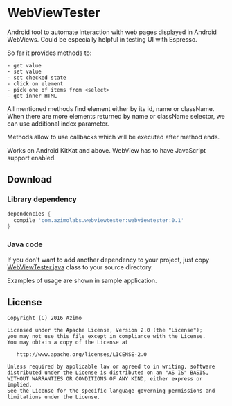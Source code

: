 # WebViewTester

Android tool to automate interaction with web pages displayed in Android WebViews. Could be especially helpful in testing UI with Espresso.

So far it provides methods to:
```
- get value
- set value
- set checked state
- click on element
- pick one of items from <select>
- get inner HTML
```

All mentioned methods find element either by its id, name or className. When there are more elements returned by name or className selector, we can use additional index parameter.

Methods allow to use callbacks which will be executed after method ends.

Works on Android KitKat and above. WebView has to have JavaScript support enabled.

## Download

### Library dependency

```gradle
dependencies {
  compile 'com.azimolabs.webviewtester:webviewtester:0.1'
}
```

### Java code

If you don't want to add another dependency to your project, just copy [WebViewTester.java](https://github.com/AzimoLabs/WebViewTester/blob/master/webviewtester/src/main/java/com/azimolabs/webviewtester/WebViewTester.java) class to your source directory.

Examples of usage are shown in sample application.

## License

    Copyright (C) 2016 Azimo

    Licensed under the Apache License, Version 2.0 (the "License");
    you may not use this file except in compliance with the License.
    You may obtain a copy of the License at

       http://www.apache.org/licenses/LICENSE-2.0

    Unless required by applicable law or agreed to in writing, software
    distributed under the License is distributed on an "AS IS" BASIS,
    WITHOUT WARRANTIES OR CONDITIONS OF ANY KIND, either express or implied.
    See the License for the specific language governing permissions and
    limitations under the License.

